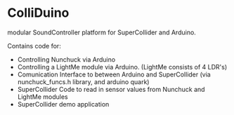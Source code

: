 
ColliDuino
==========

modular SoundController platform for SuperCollider and Arduino.

Contains code for:
- Controlling Nunchuck via Arduino
- Controlling a LightMe module via Arduino. (LightMe consists of 4 LDR's)
- Comunication Interface to between Arduino and SuperCollider (via nunchuck_funcs.h library, and arduino quark)
- SuperCollider Code to read in sensor values from Nunchuck and LightMe modules
- SuperCollider demo application
